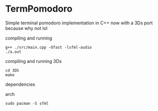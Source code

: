 # TermPomodoro
Simple terminal pomodoro implementation in C++ now with a 3Ds port because why not lol

compiling and running

    g++ ./src/main.cpp -Ofast -lsfml-audio
    ./a.out
    
compiling and running 3Ds

    cd 3DS
    make

dependencies

arch

    sudo pacman -S sfml
    
